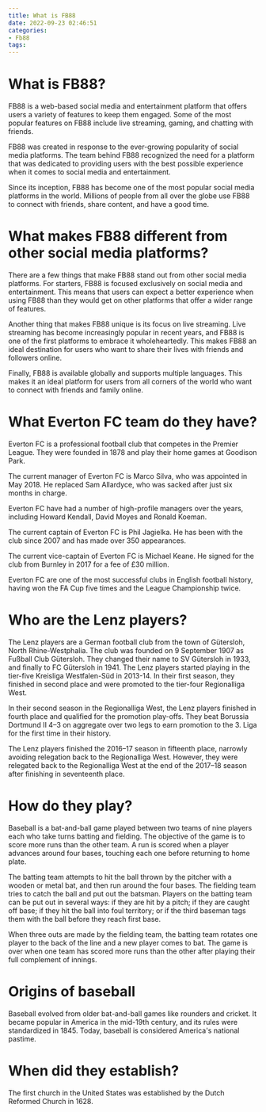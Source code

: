 ```yaml
---
title: What is FB88
date: 2022-09-23 02:46:51
categories:
- Fb88
tags:
---
```



#  What is FB88?

FB88 is a web-based social media and entertainment platform that offers users a variety of features to keep them engaged. Some of the most popular features on FB88 include live streaming, gaming, and chatting with friends.

FB88 was created in response to the ever-growing popularity of social media platforms. The team behind FB88 recognized the need for a platform that was dedicated to providing users with the best possible experience when it comes to social media and entertainment.

Since its inception, FB88 has become one of the most popular social media platforms in the world. Millions of people from all over the globe use FB88 to connect with friends, share content, and have a good time.

# What makes FB88 different from other social media platforms?

There are a few things that make FB88 stand out from other social media platforms. For starters, FB88 is focused exclusively on social media and entertainment. This means that users can expect a better experience when using FB88 than they would get on other platforms that offer a wider range of features.

Another thing that makes FB88 unique is its focus on live streaming. Live streaming has become increasingly popular in recent years, and FB88 is one of the first platforms to embrace it wholeheartedly. This makes FB88 an ideal destination for users who want to share their lives with friends and followers online.

Finally, FB88 is available globally and supports multiple languages. This makes it an ideal platform for users from all corners of the world who want to connect with friends and family online.

#  What Everton FC team do they have?

Everton FC is a professional football club that competes in the Premier League. They were founded in 1878 and play their home games at Goodison Park.

The current manager of Everton FC is Marco Silva, who was appointed in May 2018. He replaced Sam Allardyce, who was sacked after just six months in charge.

Everton FC have had a number of high-profile managers over the years, including Howard Kendall, David Moyes and Ronald Koeman.

The current captain of Everton FC is Phil Jagielka. He has been with the club since 2007 and has made over 350 appearances.

The current vice-captain of Everton FC is Michael Keane. He signed for the club from Burnley in 2017 for a fee of £30 million.

Everton FC are one of the most successful clubs in English football history, having won the FA Cup five times and the League Championship twice.

#  Who are the Lenz players?

The Lenz players are a German football club from the town of Gütersloh, North Rhine-Westphalia. The club was founded on 9 September 1907 as Fußball Club Gütersloh. They changed their name to SV Gütersloh in 1933, and finally to FC Gütersloh in 1941. The Lenz players started playing in the tier-five Kreisliga Westfalen-Süd in 2013-14. In their first season, they finished in second place and were promoted to the tier-four Regionalliga West.

In their second season in the Regionalliga West, the Lenz players finished in fourth place and qualified for the promotion play-offs. They beat Borussia Dortmund II 4–3 on aggregate over two legs to earn promotion to the 3. Liga for the first time in their history.

The Lenz players finished the 2016–17 season in fifteenth place, narrowly avoiding relegation back to the Regionalliga West. However, they were relegated back to the Regionalliga West at the end of the 2017–18 season after finishing in seventeenth place.

#  How do they play?

Baseball is a bat-and-ball game played between two teams of nine players each who take turns batting and fielding. The objective of the game is to score more runs than the other team. A run is scored when a player advances around four bases, touching each one before returning to home plate.

The batting team attempts to hit the ball thrown by the pitcher with a wooden or metal bat, and then run around the four bases. The fielding team tries to catch the ball and put out the batsman. Players on the batting team can be put out in several ways: if they are hit by a pitch; if they are caught off base; if they hit the ball into foul territory; or if the third baseman tags them with the ball before they reach first base.

When three outs are made by the fielding team, the batting team rotates one player to the back of the line and a new player comes to bat. The game is over when one team has scored more runs than the other after playing their full complement of innings.

# Origins of baseball

Baseball evolved from older bat-and-ball games like rounders and cricket. It became popular in America in the mid-19th century, and its rules were standardized in 1845. Today, baseball is considered America's national pastime.

#  When did they establish?

The first church in the United States was established by the Dutch Reformed Church in 1628.